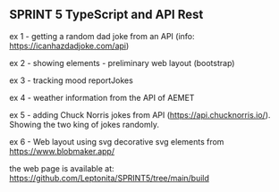 ## SPRINT 5 TypeScript and API Rest

ex 1 - getting a random dad joke from an API (info: https://icanhazdadjoke.com/api)

ex 2 - showing elements - preliminary web layout (bootstrap)

ex 3 - tracking mood reportJokes

ex 4 - weather information from  the API of AEMET

ex 5 - adding Chuck Norris jokes from API (https://api.chucknorris.io/). Showing the two king of jokes randomly.

ex 6 - Web layout using svg decorative svg elements from https://www.blobmaker.app/

the web page is available at: https://github.com/Leptonita/SPRINT5/tree/main/build
